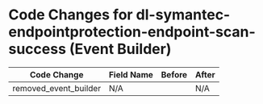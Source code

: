 # Code Changes for dl-symantec-endpointprotection-endpoint-scan-success (Event Builder)

| Code Change | Field Name | Before | After |
|-------------|------------|--------|-------|
| removed_event_builder | N/A |  | N/A |
